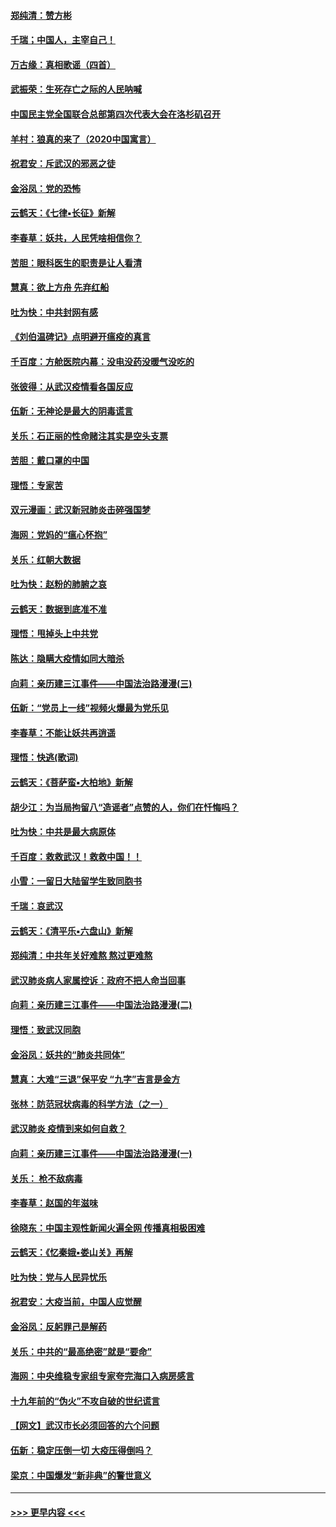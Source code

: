 #### [郑纯清：赞方彬](../pages/nsc993/n11856803.md?t=02101355) 
#### [千瑞；中国人，主宰自己！](../pages/nsc993/n11856793.md?t=02101355) 
#### [万古缘：真相歌谣（四首）](../pages/nsc993/n11856263.md?t=02101355) 
#### [武振荣：生死存亡之际的人民呐喊](../pages/nsc993/n11856256.md?t=02101355) 
#### [中国民主党全国联合总部第四次代表大会在洛杉矶召开](../pages/nsc993/n11856344.md?t=02101355) 
#### [羊村：狼真的来了（2020中国寓言）](../pages/nsc993/n11856229.md?t=02101355) 
#### [祝君安：斥武汉的邪恶之徒](../pages/nsc993/n11855861.md?t=02101355) 
#### [金浴凤：党的恐怖](../pages/nsc993/n11855849.md?t=02101355) 
#### [云鹤天：《七律▪长征》新解](../pages/nsc993/n11855479.md?t=02101355) 
#### [李春草：妖共，人民凭啥相信你？](../pages/nsc993/n11855196.md?t=02101355) 
#### [苦胆：眼科医生的职责是让人看清](../pages/nsc993/n11853840.md?t=02101355) 
#### [慧真：欲上方舟 先弃红船](../pages/nsc993/n11853483.md?t=02101355) 
#### [吐为快：中共封网有感](../pages/nsc993/n11852575.md?t=02101355) 
#### [《刘伯温碑记》点明避开瘟疫的真言](../pages/nsc993/n11852128.md?t=02101355) 
#### [千百度：方舱医院内幕：没电没药没暖气没吃的](../pages/nsc993/n11850211.md?t=02101355) 
#### [张彼得：从武汉疫情看各国反应](../pages/nsc993/n11850102.md?t=02101355) 
#### [伍新：无神论是最大的阴毒谎言](../pages/nsc993/n11846129.md?t=02101355) 
#### [关乐：石正丽的性命赌注其实是空头支票](../pages/nsc993/n11846109.md?t=02101355) 
#### [苦胆：戴口罩的中国](../pages/nsc993/n11845576.md?t=02101355) 
#### [理悟：专家苦](../pages/nsc993/n11845564.md?t=02101355) 
#### [双元漫画：武汉新冠肺炎击碎强国梦](../pages/nsc993/n11843320.md?t=02101355) 
#### [海网：党妈的“瘟心怀抱”](../pages/nsc993/n11840740.md?t=02101355) 
#### [关乐：红朝大数据](../pages/nsc993/n11840675.md?t=02101355) 
#### [吐为快：赵粉的肺腑之哀](../pages/nsc993/n11840618.md?t=02101355) 
#### [云鹤天：数据到底准不准](../pages/nsc993/n11840325.md?t=02101355) 
#### [理悟：甩掉头上中共党](../pages/nsc993/n11838826.md?t=02101355) 
#### [陈达：隐瞒大疫情如同大暗杀](../pages/nsc993/n11838771.md?t=02101355) 
#### [向莉：亲历建三江事件——中国法治路漫漫(三)](../pages/nsc993/n11831825.md?t=02101355) 
#### [伍新：“党员上一线”视频火爆最为党乐见](../pages/nsc993/n11838200.md?t=02101355) 
#### [李春草：不能让妖共再逍遥](../pages/nsc993/n11838102.md?t=02101355) 
#### [理悟：快逃(歌词)](../pages/nsc993/n11838083.md?t=02101355) 
#### [云鹤天：《菩萨蛮▪大柏地》新解](../pages/nsc993/n11838059.md?t=02101355) 
#### [胡少江：为当局拘留八“造谣者”点赞的人，你们在忏悔吗？](../pages/nsc993/n11836801.md?t=02101355) 
#### [吐为快：中共是最大病原体](../pages/nsc993/n11836748.md?t=02101355) 
#### [千百度：救救武汉！救救中国！！](../pages/nsc993/n11836145.md?t=02101355) 
#### [小雪：一留日大陆留学生致同胞书](../pages/nsc993/n11834624.md?t=02101355) 
#### [千瑞：哀武汉](../pages/nsc993/n11833647.md?t=02101355) 
#### [云鹤天：《清平乐▪六盘山》新解](../pages/nsc993/n11833611.md?t=02101355) 
#### [郑纯清：中共年关好难熬 熬过更难熬](../pages/nsc993/n11833489.md?t=02101355) 
#### [武汉肺炎病人家属控诉：政府不把人命当回事](../pages/nsc993/n11833205.md?t=02101355) 
#### [向莉：亲历建三江事件——中国法治路漫漫(二)](../pages/nsc993/n11829102.md?t=02101355) 
#### [理悟：致武汉同胞](../pages/nsc993/n11831522.md?t=02101355) 
#### [金浴凤：妖共的“肺炎共同体”](../pages/nsc993/n11829448.md?t=02101355) 
#### [慧真：大难“三退”保平安 “九字”吉言是金方](../pages/nsc993/n11829501.md?t=02101355) 
#### [张林：防范冠状病毒的科学方法（之一）](../pages/nsc993/n11828618.md?t=02101355) 
#### [武汉肺炎 疫情到来如何自救？](../pages/nsc993/n11827632.md?t=02101355) 
#### [向莉：亲历建三江事件——中国法治路漫漫(一)](../pages/nsc993/n11827190.md?t=02101355) 
#### [关乐： 枪不敌病毒](../pages/nsc993/n11826746.md?t=02101355) 
#### [李春草：赵国的年滋味](../pages/nsc993/n11826321.md?t=02101355) 
#### [徐晓东：中国主观性新闻火遍全网 传播真相极困难](../pages/nsc993/n11826508.md?t=02101355) 
#### [云鹤天：《忆秦娥▪娄山关》再解](../pages/nsc993/n11824682.md?t=02101355) 
#### [吐为快：党与人民异忧乐](../pages/nsc993/n11824660.md?t=02101355) 
#### [祝君安：大疫当前，中国人应觉醒](../pages/nsc993/n11821946.md?t=02101355) 
#### [金浴凤：反躬罪己是解药](../pages/nsc993/n11820280.md?t=02101355) 
#### [关乐：中共的“最高绝密”就是“要命”](../pages/nsc993/n11816946.md?t=02101355) 
#### [海网：中央维稳专家组专家夸完海口入病房感言](../pages/nsc993/n11815138.md?t=02101355) 
#### [十九年前的“伪火”不攻自破的世纪谎言](../pages/nsc993/n11813238.md?t=02101355) 
#### [【网文】武汉市长必须回答的六个问题](../pages/nsc993/n11813848.md?t=02101355) 
#### [伍新：稳定压倒一切 大疫压得倒吗？](../pages/nsc993/n11812634.md?t=02101355) 
#### [梁京：中国爆发“新非典”的警世意义](../pages/nsc993/n11812554.md?t=02101355) 

----
#### [ >>> 更早内容 <<< ](../indexes/nsc993-earlier.md)
